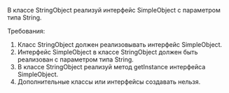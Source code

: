 
В классе StringObject реализуй интерфейс SimpleObject с параметром типа String.


Требования:
1.	Класс StringObject должен реализовывать интерфейс SimpleObject.
2.	Интерфейс SimpleObject в классе StringObject должен быть реализован с параметром типа String.
3.	В классе StringObject реализуй метод getInstance интерфейса SimpleObject.
4.	Дополнительные классы или интерфейсы создавать нельзя.


